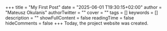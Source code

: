 +++
title = "My First Post"
date = "2025-06-01 T19:30:15+02:00"
author = "Mateusz Okulanis"
authorTwitter = ""
cover = ""
tags = []
keywords = []
description = ""
showFullContent = false
readingTime = false
hideComments = false
+++
Today, the project website was created.
